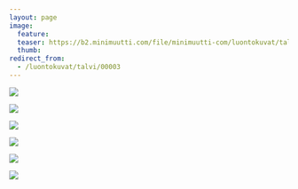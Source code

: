 ```yaml
---
layout: page
image:
  feature:
  teaser: https://b2.minimuutti.com/file/minimuutti-com/luontokuvat/talvi/IMG_0605-245px.jpg
  thumb:
redirect_from:
  - /luontokuvat/talvi/00003
---
```


![](https://b2.minimuutti.com/file/minimuutti-com/luontokuvat/talvi/IMG_0604-800px.jpg)

![](https://b2.minimuutti.com/file/minimuutti-com/luontokuvat/talvi/IMG_0603-800px.jpg)

![](https://b2.minimuutti.com/file/minimuutti-com/luontokuvat/talvi/IMG_0608-800px.jpg)

![](https://b2.minimuutti.com/file/minimuutti-com/luontokuvat/talvi/IMG_0605-800px.jpg)

![](https://b2.minimuutti.com/file/minimuutti-com/luontokuvat/talvi/IMG_0610-800px.jpg)

![](https://b2.minimuutti.com/file/minimuutti-com/luontokuvat/talvi/IMG_0607-800px.jpg)
